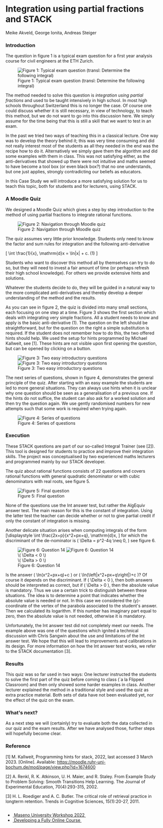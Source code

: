 # Integration using partial fractions and STACK

Meike Akveld, George Ionita, Andreas Steiger

### Introduction

The question in figure 1 is a typical exam question for a first year analysis course for civil engineers at the ETH Zurich.

<div class="float-none img-middle">
    <figure class="figure">
        <img class="figure-img img-fluid" src="../Images/ExamQuestion.png" alt="Figure 1: Typical exam question (transl: Determine the following integral)">
        <figcaption class="figure-caption">Figure 1: Typical exam question (transl: Determine the following integral)</figcaption>
    </figure>
</div>

The method needed to solve this question is _integration using partial fractions_ and used to be taught intensively in high school. In most high schools throughout Switzerland this is no longer the case. Of course one could discuss whether it is still necessary, in view of technology, to teach this method, but we do not want to go into this discussion here. We simply assume for the time being that this is still a skill that we want to test in an exam.

In the past we tried two ways of teaching this in a classical lecture. One way was to develop the theory behind it; this was very time consuming and did not really interest most of the students as all they needed in the end was the recipe how to do it. Alternatively we simply gave them the algorithm and did some examples with them in class. This was not satisfying either, as the anti-derivatives that showed up there were not intuitive and maths seemed to have become a tool box (or even black box?) that no one understands, but one just applies, strongly contradicting our beliefs as educators.

In this Case Study we will introduce a more satisfying solution for us to teach this topic, both for students and for lecturers, using STACK.

### A Moodle Quiz

We designed a Moodle Quiz which gives a step by step introduction to the method of using partial fractions to integrate rational functions.

<div class="float-none img-middle">
    <figure class="figure">
        <img class="figure-img img-fluid" src="../Images/TestNavigation_short.png" alt="Figure 2: Navigation through Moodle quiz">
        <figcaption class="figure-caption">Figure 2: Navigation through Moodle quiz</figcaption>
    </figure>
</div>

The quiz assumes very little prior knowledge. Students only need to know the factor and sum rules for integration and the following anti-derivative

<span>\[ \int \frac{1}{x}\, \mathrm{d}x = \ln|x| + c. (1) \]</span>

Students who want to discover this method all by themselves can try to do so, but they will need to invest a fair amount of time (or perhaps refresh their high school knowledge). For others we provide extensive hints and solutions.


Whatever the students decide to do, they will be guided in a natural way to the more complicated anti-derivatives and thereby develop a deeper understanding of the method and the results.

As you can see in figure 2, the quiz is divided into many small sections, each focusing on one step at a time. Figure 3 shows the first section which deals with integrating very simple fractions. All a student needs to know and apply is the basic anti-derivative (1). The question on the left should be straightforward, but for the question on the right a simple substitution is required. If the student does not remember how to do this, the two offered hints should help. We used the setup for hints programmed by Michael Kallweit, see [1]. These hints are not visible upon first opening the question, but can be opened by clicking on a button.

<div class="float-none img-middle">
    <figure class="figure row">
        <img class="figure-img img-fluid col-6" src="../Images/Question01.png" alt="Figure 3: Two easy introductory questions">
        <img class="figure-img img-fluid col-6" src="../Images/Question02.png" alt="Figure 3: Two easy introductory questions">
        <figcaption class="figure-caption col-12 text-center">Figure 3: Two easy introductory questions</figcaption>
    </figure>
</div>

The next series of questions, shown in figure 4, demonstrates the general principle of the quiz. After starting with an easy example the students are led to more general situations. They can always use hints when it is unclear why one question should be seen as a generalisation of a previous one. If the hints do not suffice, the student can also ask for a worked solution and then try the question again. We use gently randomised numbers for new attempts such that some work is required when trying again.

<div class="float-none img-middle">
    <figure class="figure">
        <img class="figure-img img-fluid" src="../Images/Question03_05.png" alt="Figure 4: Series of questions">
        <figcaption class="figure-caption">Figure 4: Series of questions</figcaption>
    </figure>
</div>

### Execution

These STACK questions are part of our so-called Integral Trainer (see [2]). This tool is designed for students to practice and improve their integration skills. The project was conceptualised by two experienced maths lecturers and programmed mainly by our STACK developer.

The quiz about rational functions consists of 22 questions and covers rational functions with general quadratic denominator or with cubic denominators with real roots, see figure 5.

<div class="float-none img-middle">
    <figure class="figure">
        <img class="figure-img img-fluid" src="../Images/Question22.png" alt="Figure 5: Final question">
        <figcaption class="figure-caption">Figure 5: Final question</figcaption>
    </figure>
</div>

None of the questions use the Int answer test, but rather the AlgEquiv answer test. The main reason for this is the constant of integration. Using the latter test the teacher can decide whether or not to give partial credit if only the constant of integration is missing.

Another delicate situation arises when computing integrals of the form
\[\displaystyle \int \frac{2x+p}{x^2+px+q}\, \mathrm{d}x, \]
for which the discriminant of the de-nominator is \( \Delta = p^2-4q \neq 0, \) see figure 6.

<div class="float-none img-middle">
    <figure class="figure row">
        <img class="figure-img img-fluid col-6" src="../Images/Question14_neg.png" alt="Figure 6: Question 14">
        <img class="figure-img img-fluid col-6" src="../Images/Question14_pos.png" alt="Figure 6: Question 14">
        <figcaption class="figure-caption col-6 text-center">\( \Delta < 0 \)</figcaption>
        <figcaption class="figure-caption col-6 text-center">\( \Delta > 0 \)</figcaption>
        <figcaption class="figure-caption col-12 text-center">Figure 6: Question 14</figcaption>
    </figure>
</div>

Is the answer \( \ln(x^2+px+q)+c \) or \( \ln(\left|x^2+px+q\right|)+c \)? Of course it depends on the discriminant. If \( \Delta < 0 \), then both answers should be interpreted as correct, but if \( \Delta > 0 \), then the absolute value is mandatory. Thus we use a certain trick to distinguish between these situations. The idea is to determine a point that indicates whether the absolute value is needed or not. In this case we considered the \(y\)-coordinate of the vertex of the parabola associated to the student's answer. Then we calculated its logarithm. If this number has imaginary part equal to zero, then the absolute value is not needed, otherwise it is mandatory.

Unfortunately, the Int answer test did not completely meet our needs. The example above was one of the questions which ignited a technical discussion with Chris Sangwin about the use and limitations of the Int answer test. We hope that this will lead to improvements and calibrations in its design. For more information on how the Int answer test works, we refer to the STACK documentation [3].

### Results

This quiz was so far used in two ways: One lecturer instructed the students to solve the first part of the quiz before coming to class (`a la Flipped Classroom) and then only showed some harder examples in class. Another lecturer explained the method in a traditional style and used the quiz as extra practice material. Both sets of data have not been evaluated yet, nor the effect of the quiz on the exam.

### What's next?

As a next step we will (certainly) try to evaluate both the data collected in our quiz and the exam results. After we have analysed those, further steps will hopefully become clear.

### Reference

[1] M. Kallweit, Programming hints for stack, 2022, last accessed 3 March 2023. [Online]. Available: <a href="https://moodle.ruhr-uni-bochum.de/mod/page/view.php?id=1674600">https://moodle.ruhr-uni-bochum.de/mod/page/view.php?id=1674600</a>

[2] A. Renkl, R. K. Atkinson, U. H. Maier, and R. Staley. From Example Study to Problem Solving: Smooth Transitions Help Learning. The Journal of Experimental Education, 70(4):293-315, 2002.

[3] H. L. Roediger and A. C. Butler. The critical role of retrieval practice in longterm retention. Trends in Cognitive Sciences, 15(1):20-27, 2011.

<nav aria-label="...">
  <ul class="pagination pagination-lg justify-content-center" style="margin-top:2em">
    <li class="page-item"><a href="../../2022/MasenoWorkshop" class="page-link" ><i class="fa fa-arrow-left"></i>&nbsp;Maseno University Workshop 2022&nbsp;</a></li>
    <li class="page-item"><a href="../../2019/FAC" class="page-link" >&nbsp;Developing a Fully Online Course&nbsp;<i class="fa fa-arrow-right"></i></a></li>
  </ul>
</nav>
